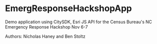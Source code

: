 # EmergResponseHackshopApp


Demo application using CitySDK, Esri JS API for the Census Bureau's NC Emergency Response Hackshop Nov 6-7

Authors: Nicholas Haney and Ben Stoltz